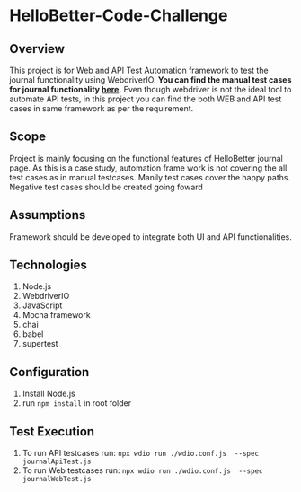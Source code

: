 # HelloBetter-Code-Challenge

Overview
---

This project is for Web and API Test Automation framework to test the journal functionality using WebdriverIO.
**You can find the manual test cases for journal functionality [here](https://docs.google.com/spreadsheets/d/1CVPcvkPmY_bAgl0-ccWWKEoQYcqf1ESj/edit?usp=sharing&ouid=103270360893057387291&rtpof=true&sd=true).**
Even though webdriver is not the ideal tool to automate API tests, in this project you can find the both WEB and API test cases in same framework as per the requirement.

Scope
----
Project is mainly focusing on the functional features of HelloBetter journal page.
As this is a case study, automation frame work is not covering the all test cases as in manual testcases.
Manily test cases cover the happy paths. Negative test cases should be created going foward

Assumptions
----
Framework should be developed to integrate both UI and API functionalities.

Technologies
----
1. Node.js
2. WebdriverIO
3. JavaScript
4. Mocha framework
5. chai
6. babel
7. supertest

Configuration
----
1. Install Node.js
2. run `npm install` in root folder

Test Execution
----
1. To run API testcases run: `npx wdio run ./wdio.conf.js  --spec journalApiTest.js`
2. To run Web testcases run: `npx wdio run ./wdio.conf.js  --spec journalWebTest.js`
